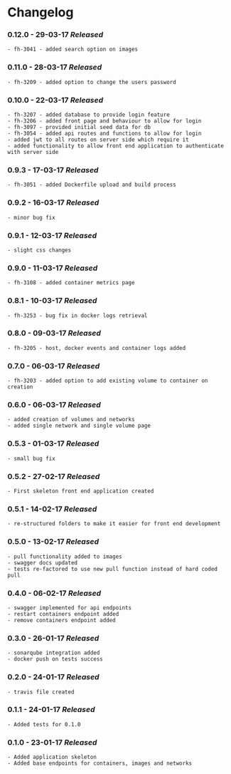 # Changelog

### 0.12.0 - 29-03-17 ***Released***
	- fh-3041 - added search option on images

### 0.11.0 - 28-03-17 ***Released***
	- fh-3209 - added option to change the users password

### 0.10.0 - 22-03-17 ***Released***
	- fh-3207 - added database to provide login feature
	- fh-3206 - added front page and behaviour to allow for login
	- fh-3097 - provided initial seed data for db
	- fh-3054 - added api routes and functions to allow for login
	- added jwt to all routes on server side which require it
	- added functionality to allow front end application to authenticate with server side

### 0.9.3 - 17-03-17 ***Released***
	- fh-3051 - added Dockerfile upload and build process

### 0.9.2 - 16-03-17 ***Released***
	- minor bug fix

### 0.9.1 - 12-03-17 ***Released***
	- slight css changes

### 0.9.0 - 11-03-17 ***Released***
	- fh-3108 - added container metrics page

### 0.8.1 - 10-03-17 ***Released***
	- fh-3253 - bug fix in docker logs retrieval

### 0.8.0 - 09-03-17 ***Released***
	- fh-3205 - host, docker events and container logs added

### 0.7.0 - 06-03-17 ***Released***
	- fh-3203 - added option to add existing volume to container on creation

### 0.6.0 - 06-03-17 ***Released***
	- added creation of volumes and networks
	- added single network and single volume page

### 0.5.3 - 01-03-17 ***Released***
	- small bug fix

### 0.5.2 - 27-02-17 ***Released***
	- First skeleton front end application created

### 0.5.1 - 14-02-17 ***Released***
	- re-structured folders to make it easier for front end development
	
### 0.5.0 - 13-02-17 ***Released***
	- pull functionality added to images
	- swagger docs updated
	- tests re-factored to use new pull function instead of hard coded pull

### 0.4.0 - 06-02-17 ***Released***
	- swagger implemented for api endpoints
	- restart containers endpoint added
	- remove containers endpoint added

### 0.3.0 - 26-01-17 ***Released***
	- sonarqube integration added
	- docker push on tests success

### 0.2.0 - 24-01-17 ***Released***
	- travis file created

### 0.1.1 - 24-01-17 ***Released***
	- Added tests for 0.1.0

### 0.1.0 - 23-01-17 ***Released***
 	- Added application skeleton
 	- Added base endpoints for containers, images and networks
